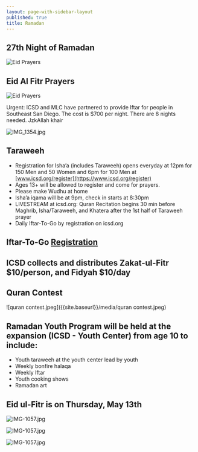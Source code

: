 ```yaml
---
layout: page-with-sidebar-layout
published: true
title: Ramadan
---
```


## 27th Night of Ramadan
![Eid Prayers](http://icsd.org/media/27th.jpeg)

## Eid Al Fitr Prayers
![Eid Prayers](http://icsd.org/media/eidprayer.jpg)

Urgent: ICSD and MLC have partnered to provide Iftar for people in Southeast San Diego. The cost is $700 per night. There are 8 nights needed. JzkAllah khair

![IMG_1354.jpg]({{site.baseurl}}/media/IMG_1354.jpg)


## Taraweeh
- Registration for Isha’a (includes Taraweeh) opens everyday at 12pm for 150 Men and 50 Women and 6pm for 100 Men at [www.icsd.org/register](https://www.icsd.org/register)  
- Ages 13+ will be allowed to register and come for prayers.  
- Please make Wudhu at home  
- Isha’a iqama will be at 9pm, check in starts at 8:30pm  
- LIVESTREAM at icsd.org: Quran Recitation begins 30 min before Maghrib, Isha/Taraweeh, and Khatera after the 1st half of Taraweeh prayer  
- Daily Iftar-To-Go by registration on icsd.org  

## Iftar-To-Go [Registration](https://www.eventbrite.com/e/150692355893)

## ICSD collects and distributes Zakat-ul-Fitr $10/person, and Fidyah $10/day  

## Quran Contest  
![quran contest.jpeg]({{site.baseurl}}/media/quran contest.jpeg)

## Ramadan Youth Program will be held at the expansion (ICSD - Youth Center) from age 10 to include: 
- Youth taraweeh at the youth center lead by youth  
- Weekly bonfire halaqa  
- Weekly Iftar  
- Youth cooking shows  
- Ramadan art  
 
## Eid ul-Fitr is on Thursday, May 13th

![IMG-1057.jpg]({{site.baseurl}}/media/ramadan-taraweeh.png)

![IMG-1057.jpg]({{site.baseurl}}/media/ramadan-daily-program.png)

![IMG-1057.jpg]({{site.baseurl}}/media/IMG-1057.jpg)
